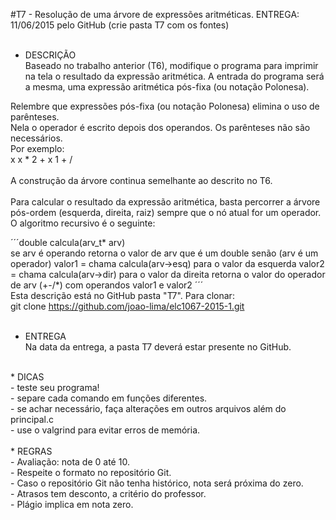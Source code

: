 #T7 - Resolução de uma árvore de expressões aritméticas.
ENTREGA: 11/06/2015 pelo GitHub (crie pasta T7 com os fontes)<br>
<br>
* DESCRIÇÃO<br>
Baseado no trabalho anterior (T6), modifique o programa para imprimir na tela o
resultado da expressão aritmética. A entrada do programa será a mesma, uma
expressão aritmética pós-fixa (ou notação Polonesa).<br>

Relembre que expressões pós-fixa (ou notação Polonesa) elimina o uso de parênteses.<br>
Nela o operador é escrito depois dos operandos. Os parênteses não são necessários.<br>
Por exemplo:<br>
x x * 2 + x 1 + /<br>
<br>
A construção da árvore continua semelhante ao descrito no T6.<br>
<br>
Para calcular o resultado da expressão aritmética, basta percorrer a árvore
pós-ordem (esquerda, direita, raiz) sempre que o nó atual for um operador.<br>
O algoritmo recursivo é o seguinte:<br>

´´´double calcula(arv_t* arv)</br>
	se arv é operando
		retorna o valor de arv que é um double
	senão (arv é um operador)
		valor1 = chama calcula(arv->esq) para o valor da esquerda
		valor2 = chama calcula(arv->dir) para o valor da direita
		retorna o valor do operador de arv (+-/*) com operandos valor1 e valor2
´´´
<br>
Esta descrição está no GitHub pasta "T7". Para clonar:<br>
git clone https://github.com/joao-lima/elc1067-2015-1.git<br>
<br>
* ENTREGA<br>
Na data da entrega, a pasta T7 deverá estar presente no GitHub.<br>
<br>
* DICAS<br>
- teste seu programa!<br>
- separe cada comando em funções diferentes.<br>
- se achar necessário, faça alterações em outros arquivos além do principal.c<br>
- use o valgrind para evitar erros de memória.<br>
<br>
* REGRAS<br>
- Avaliação: nota de 0 até 10.<br>
- Respeite o formato no repositório Git.<br>
- Caso o repositório Git não tenha histórico, nota será próxima do zero.<br>
- Atrasos tem desconto, a critério do professor.<br>
- Plágio implica em nota zero.<br>
<br>
